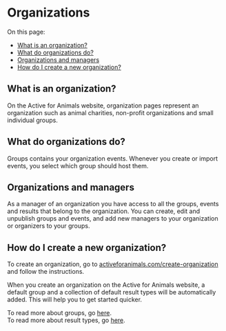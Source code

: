 # Organizations

On this page:

- [What is an organization?](#what-is-an-organization)
- [What do organizations do?](#what-do-organizations-do)
- [Organizations and managers](#organizations-and-managers)
- [How do I create a new organization?](#how-do-i-create-a-new-organization)

<a name="what-is-an-organization"></a>
## What is an organization?

On the Active for Animals website, organization pages represent an organization
such as animal charities, non-profit organizations and small individual groups.

<a name="what-do-groups-do"></a>
## What do organizations do?

Groups contains your organization events. Whenever you create or import events,
you select which group should host them.  

<a name="organizations-and-managers"></a>
## Organizations and managers

As a manager of an organization you have access to all the groups, events and
results that belong to the organization. You can create, edit and unpublish
groups and events, and add new managers to your organization or organizers to
your groups.

<a name="how-do-i-create-a-new-organization"></a>
## How do I create a new organization?

To create an organization, go to
[activeforanimals.com/create-organization](/create-organization?tour=1) and
follow the instructions.    

When you create an organization on the Active for Animals website, a default
group and a collection of default result types will be automatically added. This
will help you to get started quicker.  

To read more about groups, go [here](../../help/manager/groups).    
To read more about result types, go [here](../../help/manager/result-types).
